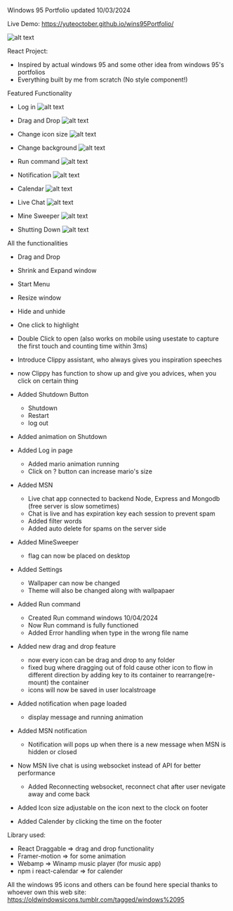 Windows 95 Portfolio updated 10/03/2024

Live Demo: https://yuteoctober.github.io/wins95Portfolio/

![alt text](https://github.com/Yuteoctober/wins95Portfolio/blob/main/src/assets/markdown.png?raw=true)

React Project:
  - Inspired by actual windows 95 and some other idea from windows 95's portfolios
  - Everything built by me from scratch (No style component!)


Featured Functionality

- Log in
![alt text](https://github.com/Yuteoctober/wins95Portfolio/blob/main/src/assets/login.gif?raw=true)

- Drag and Drop
![alt text](https://github.com/Yuteoctober/wins95Portfolio/blob/main/src/assets/dragDrop.gif?raw=true)

- Change icon size
![alt text](https://github.com/Yuteoctober/wins95Portfolio/blob/main/src/assets/iconSize.gif?raw=true)

- Change background
![alt text](https://github.com/Yuteoctober/wins95Portfolio/blob/main/src/assets/bg.gif?raw=true)

- Run command
![alt text](https://github.com/Yuteoctober/wins95Portfolio/blob/main/src/assets/run.gif?raw=true)

- Notification
![alt text](https://github.com/Yuteoctober/wins95Portfolio/blob/main/src/assets/Noti.gif?raw=true)

- Calendar
![alt text](https://github.com/Yuteoctober/wins95Portfolio/blob/main/src/assets/calendar.gif?raw=true)

- Live Chat
![alt text](https://github.com/Yuteoctober/wins95Portfolio/blob/main/src/assets/msn.gif?raw=true)

- Mine Sweeper
![alt text](https://github.com/Yuteoctober/wins95Portfolio/blob/main/src/assets/game.gif?raw=true)

- Shutting Down
![alt text](https://github.com/Yuteoctober/wins95Portfolio/blob/main/src/assets/shutdown.gif?raw=true)


All the functionalities

  - Drag and Drop
  - Shrink and Expand window
  - Start Menu
  - Resize window
  - Hide and unhide
  - One click to highlight
  - Double Click to open (also works on mobile using usestate to capture the first touch and counting time within 3ms)
  - Introduce Clippy assistant, who always gives you inspiration speeches
  - now Clippy has function to show up and give you advices, when you click on certain thing
  - Added Shutdown Button
    - Shutdown
    - Restart
    - log out

  - Added animation on Shutdown
  - Added Log in page 
    - Added mario animation running
    - Click on ? button can increase mario's size

  - Added MSN
    - Live chat app connected to backend Node, Express and Mongodb    (free server is slow sometimes)
    - Chat is live and has expiration key each session to prevent spam
    - Added filter words
    - Added auto delete for spams on the server side

  - Added MineSweeper
    - flag can now be placed on desktop

  - Added Settings
    - Wallpaper can now be changed
    - Theme will also be changed along with wallpapaer

  - Added Run command 
    - Created Run command windows 10/04/2024
    - Now Run command is fully functioned
    - Added Error handling when type in the wrong file name

  - Added new drag and drop feature
    - now every icon can be drag and drop to any folder
    - fixed bug where dragging out of fold cause other icon to flow in different direction by adding key to its container to rearrange(re-mount) the container
    - icons will now be saved in user localstroage

  - Added notification when page loaded
    - display message and running animation

  - Added MSN notification
    - Notification will pops up when there is a new message when MSN is hidden or closed

  - Now MSN live chat is using websocket instead of API for better performance
    - Added Reconnecting websocket, reconnect chat after user nevigate away and come back

  - Added Icon size adjustable on the icon next to the clock on footer

  - Added Calender by clicking the time on the footer

Library used:
  - React Draggable => drag and drop functionality
  - Framer-motion => for some animation
  - Webamp => Winamp music player (for music app)
  - npm i react-calendar => for calender

All the windows 95 icons and others can be found here
special thanks to whoever own this web
site: https://oldwindowsicons.tumblr.com/tagged/windows%2095

